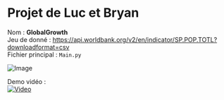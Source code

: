 # Projet de Luc et Bryan

Nom : **GlobalGrowth**<br>
Jeu de donné : https://api.worldbank.org/v2/en/indicator/SP.POP.TOTL?downloadformat=csv<br>
Fichier principal : `Main.py`

![Image](https://i.imgur.com/wRv9qTp.png)

Demo vidéo :<br>
[![Video](https://img.youtube.com/vi/uTkDBl_xvmw/0.jpg)](https://www.youtube.com/watch?v=uTkDBl_xvmw)